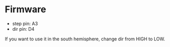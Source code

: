 # Firmware

- step pin: A3
- dir pin: D4

If you want to use it in the south hemisphere, change dir from HIGH to LOW.
